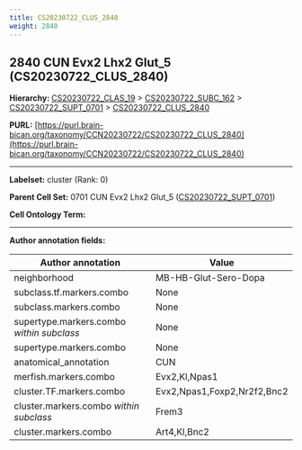```yaml
---
title: CS20230722_CLUS_2840
weight: 2840
---
```

## 2840 CUN Evx2 Lhx2 Glut_5 (CS20230722_CLUS_2840)
<b>Hierarchy: </b>
[CS20230722_CLAS_19](../CS20230722_CLAS_19) >
[CS20230722_SUBC_162](../CS20230722_SUBC_162) >
[CS20230722_SUPT_0701](../CS20230722_SUPT_0701) >
[CS20230722_CLUS_2840](../CS20230722_CLUS_2840)

**PURL:** [https://purl.brain-bican.org/taxonomy/CCN20230722/CS20230722_CLUS_2840](https://purl.brain-bican.org/taxonomy/CCN20230722/CS20230722_CLUS_2840)

---


**Labelset:** cluster (Rank: 0)

**Parent Cell Set:** 0701 CUN Evx2 Lhx2 Glut_5 ([CS20230722_SUPT_0701](../CS20230722_SUPT_0701))



**Cell Ontology Term:** 

[MARKER GENES.]: #


---

[TRANSFERRED ANNOTATIONS.]: #


[AUTHOR ANNOTATION FIELDS.]: #


**Author annotation fields:**

| Author annotation | Value |
|-------------------|-------|
|neighborhood|MB-HB-Glut-Sero-Dopa|
|subclass.tf.markers.combo|None|
|subclass.markers.combo|None|
|supertype.markers.combo _within subclass_|None|
|supertype.markers.combo|None|
|anatomical_annotation|CUN|
|merfish.markers.combo|Evx2,Kl,Npas1|
|cluster.TF.markers.combo|Evx2,Npas1,Foxp2,Nr2f2,Bnc2|
|cluster.markers.combo _within subclass_|Frem3|
|cluster.markers.combo|Art4,Kl,Bnc2|
